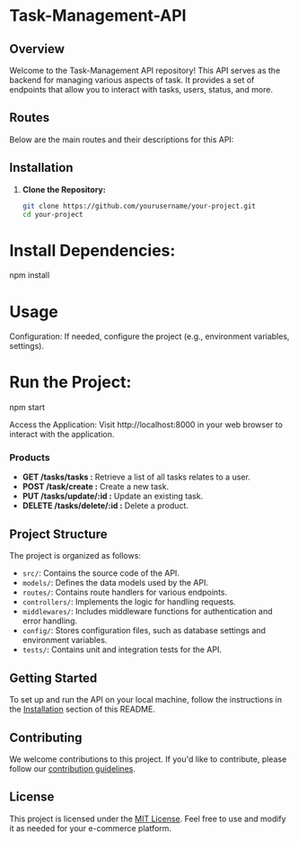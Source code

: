 # Task-Management-API

## Overview
Welcome to the Task-Management API repository! This API serves as the backend for managing various aspects of task. It provides a set of endpoints that allow you to interact with tasks, users, status, and more.

## Routes
Below are the main routes and their descriptions for this API:


## Installation

1. **Clone the Repository:**

   ```bash
   git clone https://github.com/yourusername/your-project.git
   cd your-project

# Install Dependencies:
npm install

# Usage
Configuration: If needed, configure the project (e.g., environment variables, settings).

# Run the Project:
npm start

Access the Application: Visit http://localhost:8000 in your web browser to interact with the application.


### Products
- **GET /tasks/tasks :** Retrieve a list of all tasks relates to a user.
- **POST /task/create :** Create a new task.
- **PUT /tasks/update/:id :** Update an existing task.
- **DELETE /tasks/delete/:id :** Delete a product.



## Project Structure
The project is organized as follows:

- `src/`: Contains the source code of the API.
- `models/`: Defines the data models used by the API.
- `routes/`: Contains route handlers for various endpoints.
- `controllers/`: Implements the logic for handling requests.
- `middlewares/`: Includes middleware functions for authentication and error handling.
- `config/`: Stores configuration files, such as database settings and environment variables.
- `tests/`: Contains unit and integration tests for the API.

## Getting Started
To set up and run the API on your local machine, follow the instructions in the [Installation](#installation) section of this README.


## Contributing
We welcome contributions to this project. If you'd like to contribute, please follow our [contribution guidelines](CONTRIBUTING.md).

## License
This project is licensed under the [MIT License](LICENSE). Feel free to use and modify it as needed for your e-commerce platform.



